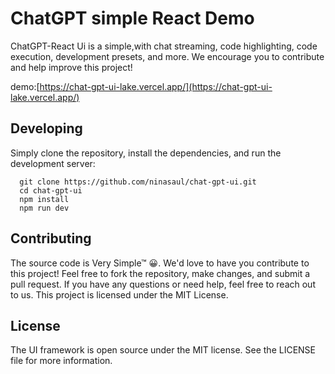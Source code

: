 # ChatGPT simple React Demo

ChatGPT-React Ui is a simple,with chat streaming, code highlighting, code execution, development presets, and more. We encourage you to contribute and help improve this project!

demo:[https://chat-gpt-ui-lake.vercel.app/](https://chat-gpt-ui-lake.vercel.app/)

## Developing

Simply clone the repository, install the dependencies, and run the development server:

```
  git clone https://github.com/ninasaul/chat-gpt-ui.git
  cd chat-gpt-ui
  npm install
  npm run dev
```

## Contributing

The source code is Very Simple™ 😀. We'd love to have you contribute to this project! Feel free to fork the repository, make changes, and submit a pull request. If you have any questions or need help, feel free to reach out to us.
This project is licensed under the MIT License.

## License

The UI framework is open source under the MIT license. See the LICENSE file for more information.
